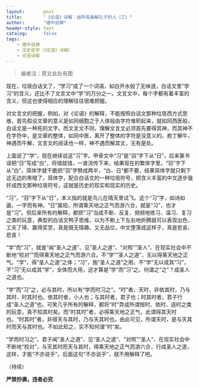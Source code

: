 ```yaml
---
layout:       post
title:        "《论语》详解：给所有曲解孔子的人（三）"
author:       "缠中说禅"
header-style: text
catalog:      false
tags:
    - 缠中说禅
    - 文史哲学（《论语》详解）
    - 论语详解
---
```


> 编者注：原文此处有图



现在，垃圾白话文了，“学习”成了一个词语，如白开水般了无味道，白话文里“学习”的含义，还比不了文言文中“学”的万分之一。文言文中，每个字都有着丰富的含义，但这也使得相应的理解往往很难把握。



对文言文的把握，例如，对《论语》的解释，不能按照白话文那种垃圾西方式思维，首先假设文章的意义是如同细胞之于人体般由字符堆积起来，就如同西医般，白话文是一种死的文字。而文言文不同，理解文言文必须首先要得其神，而其神不在字符中，是文章的整体，如同中医，离开了整体的字符是没意义的。庖丁解牛，神遇而牛解，文言文的阅读也一样，神不遇而解其文，无有是处。



上面说了“学”，现在继续说这“习”字。甲骨文中“习”是“羽”字下从“日”，后来篆书误把“日”写成“白”，将错就错，一直流传下来，结果现在的繁体字里，“羽”字下从“白”，简体字就干脆把“羽”字劈成两半，“白、日”都不要，结果简体字就只剩下这无边的黑暗了。简体字，配合白话文的一种垃圾符号，把含义丰富的中文逐步强奸成西文那种垃圾符号，这就是历史的现实和现实的历史。



“习”，“羽”字下从“日”，本义指的就是鸟儿在晴天里试飞。这个“习”字，如诗如画，一字而有神。“日”属阳，所谓乘天地之正气而游六合，就是“习”，也才是“习”。但后来所有的解释，都把“习”当成不断、反复、频频地练习、温习、复习之类的玩意，典型的白话文鸭子思维，以为不断上下左右地折腾就可以表现出色、工夫了得、赢得奖赏，真是既无情趣、又无品位，中文堕落成这样子，真是悲哀、悲哀！



“学”而“习”，就是“闻“圣人之道”、见“圣人之道”、“对照”“圣人”、在现实社会中不断地“校对””而得乘天地之正气而游六合。不“学”“圣人之道”，无以得乘天地之正气。“学”，得“圣人之道”之体；“习”，施“圣人之道”之用。不“学”无以成其“习”，不“习”无以成其“学”，全体而大用，这才算是“学”而“习”之。何谓之“之”？成圣人之道也。



“学”而“习”之，必与其时，所以有“学而时习之”。“时”者，天时，非依其时，乃与其时、时其时也。依其时者，小人也；与其时者，君子也；时其时者，君子行成“圣人之道”也。可笑几乎所有的解释，都将“时”弄成所谓按时、依时、适时之类的玩意，真不知其时矣。而“时其时”者，必得乘天地之正气，此谓得其天时也。“时其时”者，非得天与其时，乃与天其时也。由此可见，所谓天时，是与天其时而天与其时也。不如此知之，实不知何谓“时”矣。



“学而时习之”，君子闻“圣人之道”、见“圣人之道”、“对照”“圣人”、在现实社会中不断地“校对”，与天其时而天与其时，得乘天地之正气而游六合，行成圣人之道，这样，才能“不亦说乎”。后面这句“不亦说乎”，就不用解释了吧。



（待续）



**严禁抄袭，违者必究**
